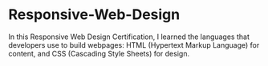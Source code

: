 # Responsive-Web-Design
 In this Responsive Web Design Certification, I learned the languages that developers use to build webpages: HTML (Hypertext Markup Language) for content, and CSS (Cascading Style Sheets) for design.
